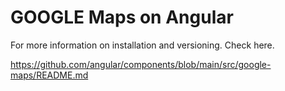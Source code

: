 # GOOGLE Maps on Angular

For more information on installation and versioning. Check here. 

https://github.com/angular/components/blob/main/src/google-maps/README.md






